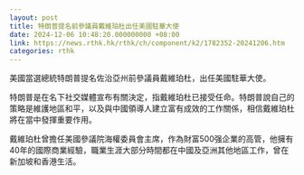 ```yaml
---
layout: post
title: 特朗普提名前參議員戴維珀杜出任美國駐華大使
date: 2024-12-06 10:48:20.000000000 +08:00
link: https://news.rthk.hk/rthk/ch/component/k2/1782352-20241206.htm
categories: rthk
---
```


美國當選總統特朗普提名佐治亞州前參議員戴維珀杜，出任美國駐華大使。

特朗普是在名下社交媒體宣布有關決定，指戴維珀杜已接受任命。特朗普說自己的策略是維護地區和平，以及與中國領導人建立富有成效的工作關係，相信戴維珀杜將在當中發揮重要作用。

戴維珀杜曾擔任美國參議院海權委員會主席，作為財富500强企業的高管，他擁有40年的國際商業經驗，職業生涯大部分時間都在中國及亞洲其他地區工作，曾在新加坡和香港生活。
